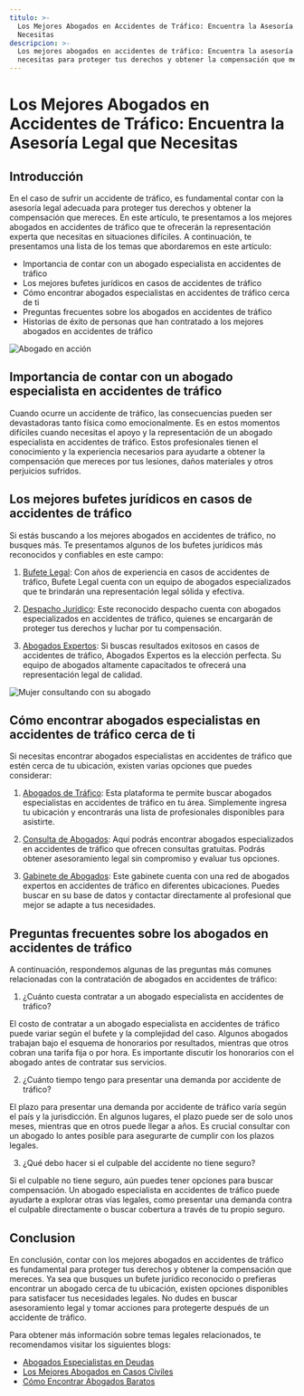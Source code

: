```yaml
---
titulo: >-
  Los Mejores Abogados en Accidentes de Tráfico: Encuentra la Asesoría Legal que
  Necesitas
descripcion: >-
  Los mejores abogados en accidentes de tráfico: Encuentra la asesoría legal que
  necesitas para proteger tus derechos y obtener la compensación que mereces.
---
```


# Los Mejores Abogados en Accidentes de Tráfico: Encuentra la Asesoría Legal que Necesitas


## Introducción
En el caso de sufrir un accidente de tráfico, es fundamental contar con la asesoría legal adecuada para proteger tus derechos y obtener la compensación que mereces. En este artículo, te presentamos a los mejores abogados en accidentes de tráfico que te ofrecerán la representación experta que necesitas en situaciones difíciles. A continuación, te presentamos una lista de los temas que abordaremos en este artículo:

- Importancia de contar con un abogado especialista en accidentes de tráfico
- Los mejores bufetes jurídicos en casos de accidentes de tráfico
- Cómo encontrar abogados especialistas en accidentes de tráfico cerca de ti
- Preguntas frecuentes sobre los abogados en accidentes de tráfico
- Historias de éxito de personas que han contratado a los mejores abogados en accidentes de tráfico

![Abogado en acción](./img/los-mejores-abogados-en-accidentes-de-trafico-1.webp)

## Importancia de contar con un abogado especialista en accidentes de tráfico

Cuando ocurre un accidente de tráfico, las consecuencias pueden ser devastadoras tanto física como emocionalmente. Es en estos momentos difíciles cuando necesitas el apoyo y la representación de un abogado especialista en accidentes de tráfico. Estos profesionales tienen el conocimiento y la experiencia necesarios para ayudarte a obtener la compensación que mereces por tus lesiones, daños materiales y otros perjuicios sufridos.

## Los mejores bufetes jurídicos en casos de accidentes de tráfico

Si estás buscando a los mejores abogados en accidentes de tráfico, no busques más. Te presentamos algunos de los bufetes jurídicos más reconocidos y confiables en este campo:

1. [Bufete Legal](bufete-juridico): Con años de experiencia en casos de accidentes de tráfico, Bufete Legal cuenta con un equipo de abogados especializados que te brindarán una representación legal sólida y efectiva.

2. [Despacho Jurídico](bufete-juridico): Este reconocido despacho cuenta con abogados especializados en accidentes de tráfico, quienes se encargarán de proteger tus derechos y luchar por tu compensación.

3. [Abogados Expertos](bufete-juridico): Si buscas resultados exitosos en casos de accidentes de tráfico, Abogados Expertos es la elección perfecta. Su equipo de abogados altamente capacitados te ofrecerá una representación legal de calidad.

![Mujer consultando con su abogado](./img/los-mejores-abogados-en-accidentes-de-trafico-2.webp)

## Cómo encontrar abogados especialistas en accidentes de tráfico cerca de ti

Si necesitas encontrar abogados especialistas en accidentes de tráfico que estén cerca de tu ubicación, existen varias opciones que puedes considerar:

1. [Abogados de Tráfico](abogados-de-trafico): Esta plataforma te permite buscar abogados especialistas en accidentes de tráfico en tu área. Simplemente ingresa tu ubicación y encontrarás una lista de profesionales disponibles para asistirte.

2. [Consulta de Abogados](consulta-de-abogados): Aquí podrás encontrar abogados especializados en accidentes de tráfico que ofrecen consultas gratuitas. Podrás obtener asesoramiento legal sin compromiso y evaluar tus opciones.

3. [Gabinete de Abogados](gabinete-de-abogados): Este gabinete cuenta con una red de abogados expertos en accidentes de tráfico en diferentes ubicaciones. Puedes buscar en su base de datos y contactar directamente al profesional que mejor se adapte a tus necesidades.

## Preguntas frecuentes sobre los abogados en accidentes de tráfico

A continuación, respondemos algunas de las preguntas más comunes relacionadas con la contratación de abogados en accidentes de tráfico:

1. ¿Cuánto cuesta contratar a un abogado especialista en accidentes de tráfico?

El costo de contratar a un abogado especialista en accidentes de tráfico puede variar según el bufete y la complejidad del caso. Algunos abogados trabajan bajo el esquema de honorarios por resultados, mientras que otros cobran una tarifa fija o por hora. Es importante discutir los honorarios con el abogado antes de contratar sus servicios.

2. ¿Cuánto tiempo tengo para presentar una demanda por accidente de tráfico?

El plazo para presentar una demanda por accidente de tráfico varía según el país y la jurisdicción. En algunos lugares, el plazo puede ser de solo unos meses, mientras que en otros puede llegar a años. Es crucial consultar con un abogado lo antes posible para asegurarte de cumplir con los plazos legales.




3. ¿Qué debo hacer si el culpable del accidente no tiene seguro?




Si el culpable no tiene seguro, aún puedes tener opciones para buscar compensación. Un abogado especialista en accidentes de tráfico puede ayudarte a explorar otras vías legales, como presentar una demanda contra el culpable directamente o buscar cobertura a través de tu propio seguro.




## Conclusion




En conclusión, contar con los mejores abogados en accidentes de tráfico es fundamental para proteger tus derechos y obtener la compensación que mereces. Ya sea que busques un bufete jurídico reconocido o prefieras encontrar un abogado cerca de tu ubicación, existen opciones disponibles para satisfacer tus necesidades legales. No dudes en buscar asesoramiento legal y tomar acciones para protegerte después de un accidente de tráfico.




Para obtener más información sobre temas legales relacionados, te recomendamos visitar los siguientes blogs:




- [Abogados Especialistas en Deudas](abogados-especialistas-en-deudas)
- [Los Mejores Abogados en Casos Civiles](los-mejores-abogados-en-casos-civiles)
- [Cómo Encontrar Abogados Baratos](como-encontrar-abogados-baratos)



